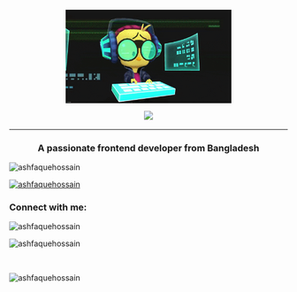 <!-- - 👋 Hi, I’m @Ashfaque75
- 👀 I’m interested in coading, developing IT projects
- 🌱 I’m currently studying for my BSc degree in CSE
- 💞️ I’m looking to collaborate on ...
- 📫 How to reach me : shayanrahman75@gmail.com -->

<p align="center">
  <a href="https://github.com/AshfaqueHossain">
    <img align="center" src="coder.gif.gif" width="300">
  </a>
</p>




<p align="center">
<img src="https://readme-typing-svg.herokuapp.com?color=%23F14CC7&lines=I+am+a+Full+Stack+Developer..;Love+Coding+%7C%7C+Developing+%7C%7C+Debugging..;Show+your+appreciation+by+following...+%3C3+">
</p>
<hr/>

<h3 align="center">A passionate frontend developer from Bangladesh</h3>

<p align="left"> <img src="https://komarev.com/ghpvc/?username=ashfaquehossain&label=Profile%20views&color=0e75b6&style=flat" alt="ashfaquehossain" /> </p>

<p align="left"> <a href="https://github.com/ryo-ma/github-profile-trophy"><img src="https://github-profile-trophy.vercel.app/?username=ashfaquehossain" alt="ashfaquehossain" /></a> </p>

<h3 align="left">Connect with me:</h3>
<p align="left">
</p>

<p><img align="left" src="https://github-readme-stats.vercel.app/api/top-langs?username=ashfaquehossain&show_icons=true&locale=en&layout=compact" alt="ashfaquehossain" /></p>

<br/>

<p>&nbsp;<img align="left" src="https://github-readme-stats.vercel.app/api?username=ashfaquehossain&show_icons=true&locale=en" alt="ashfaquehossain" /></p>

<br/>

<p><img align="left" src="https://github-readme-streak-stats.herokuapp.com/?user=ashfaquehossain&" alt="ashfaquehossain" /></p>

<br/>




<!---
Ashfaque75/Ashfaque75 is a ✨ special ✨ repository because its `README.md` (this file) appears on your GitHub profile.
You can click the Preview link to take a look at your changes.
--->
